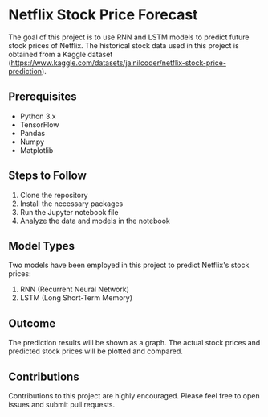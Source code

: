 # Netflix Stock Price Forecast

The goal of this project is to use RNN and LSTM models to predict future stock prices of Netflix. The historical stock data used in this project is obtained from a Kaggle dataset (https://www.kaggle.com/datasets/jainilcoder/netflix-stock-price-prediction).

## Prerequisites
- Python 3.x
- TensorFlow
- Pandas
- Numpy
- Matplotlib

## Steps to Follow
1. Clone the repository
2. Install the necessary packages
3. Run the Jupyter notebook file
4. Analyze the data and models in the notebook

## Model Types
Two models have been employed in this project to predict Netflix's stock prices:
1. RNN (Recurrent Neural Network)
2. LSTM (Long Short-Term Memory)

## Outcome
The prediction results will be shown as a graph. The actual stock prices and predicted stock prices will be plotted and compared.

## Contributions
Contributions to this project are highly encouraged. Please feel free to open issues and submit pull requests.
